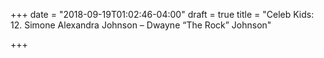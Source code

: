 +++
date = "2018-09-19T01:02:46-04:00"
draft = true
title = "Celeb Kids: 12. Simone Alexandra Johnson – Dwayne “The Rock” Johnson"

+++
